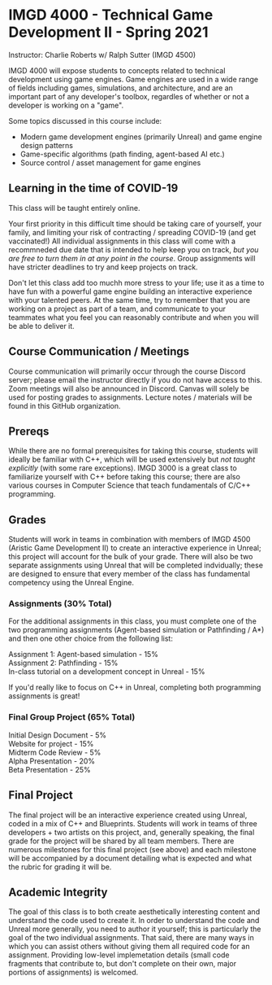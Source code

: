 # IMGD 4000 - Technical Game Development II - Spring 2021

Instructor: Charlie Roberts w/ Ralph Sutter (IMGD 4500)

IMGD 4000 will expose students to concepts related to technical development using game engines. Game engines are used in a wide range of fields including games, simulations, and architecture, and are an important part of any developer's toolbox, regardles of whether or not a developer is working on a "game". 

Some topics discussed in this course include:

- Modern game development engines (primarily Unreal) and game engine design patterns  
- Game-specific algorithms (path finding, agent-based AI etc.)  
- Source control / asset management for game engines  

## Learning in the time of COVID-19
This class will be taught entirely online. 

Your first priority in this difficult time should be taking care of yourself, your family, and limiting your risk of contracting / spreading COVID-19 (and get vaccinated!) All individual assignments in this class will come with a recommneded due date that is intended to help keep you on track, *but you are free to turn them in at any point in the course*. Group assignments will have stricter deadlines to try and keep projects on track.

Don't let this class add too muchh more stress to your life; use it as a time to have fun with a powerful game engine building an interactive experience with your talented peers. At the same time, try to remember that you are working on a project as part of a team, and communicate to your teammates what you feel you can reasonably contribute and when you will be able to deliver it. 

## Course Communication / Meetings
Course communication will primarily occur through the course Discord server; please email the instructor directly if you do not have access to this. Zoom meetings will also be announced in Discord. Canvas will solely be used for posting grades to assignments. Lecture notes / materials will be found in this GitHub organization. 

## Prereqs
While there are no formal prerequisites for taking this course, students will ideally be familiar with C++, which will be used extensively but *not taught explicitly* (with some rare exceptions). IMGD 3000 is a great class to familiarize yourself with C++ before taking this course; there are also various courses in Computer Science that teach fundamentals of C/C++ programming.

## Grades
Students will work in teams in combination with members of IMGD 4500 (Aristic Game Development II) to create an interactive experience in Unreal; this project will account for the bulk of your grade. There will also be two separate assignments using Unreal that will be completed indvidually; these are designed to ensure that every member of the class has fundamental competency using the Unreal Engine.

### Assignments (30% Total)
For the additional assignments in this class, you must complete one of the two programming assignments (Agent-based simulation or Pathfinding / A*) and then one other choice from the following list:  

Assignment 1: Agent-based simulation - 15%  
Assignment 2: Pathfinding - 15%  
In-class tutorial on a development concept in Unreal - 15%  

If you'd really like to focus on C++ in Unreal, completing both programming assignments is great!

### Final Group Project (65% Total)
Initial Design Document - 5%  
Website for project - 15%  
Midterm Code Review - 5%  
Alpha Presentation - 20%  
Beta Presentation - 25%  

## Final Project
The final project will be an interactive experience created using Unreal, coded in a mix of C++ and Blueprints. Students will work in teams of three developers + two artists on this project, and, generally speaking, the final grade for the project will be shared by all team members. There are numerous milestones for this final project (see above) and each milestone will be accompanied by a document detailing what is expected and what the rubric for grading it will be. 

## Academic Integrity

The goal of this class is to both create aesthetically interesting content and understand the code used to create it. In order to understand the code and Unreal more generally, you need to author it yourself; this is particularly the goal of the two individual assignments. That said, there are many ways in which you can assist others without giving them all required code for an assignment. Providing low-level implemetation details (small code fragments that contribute to, but don't complete on their own, major portions of assignments) is welcomed.
